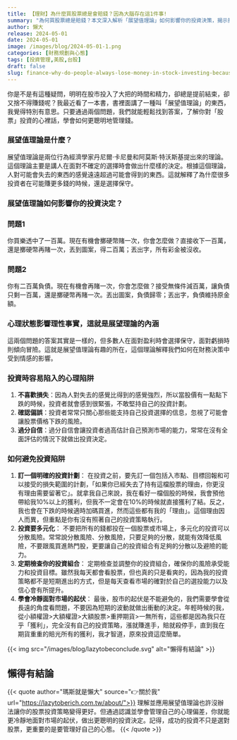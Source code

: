 ```yaml
---
title: 【理財】為什麼買股票總是會賠錢？因為大腦存在這1件事!
summary: "為何買股票總是賠錢？本文深入解析「展望值理論」如何影響你的投資決策，揭示投資時常見的心理陷阱。學會如何制定明確計畫、多元化投資與管理情緒，讓你擺脫虧損循環，做出更聰明的理財選擇。"
author: 懶大
release: 2024-05-01
date: 2024-05-01
image: /images/blog/2024-05-01-1.png
categories: [財務規劃與心態]
tags: [投資管理,美股,台股]
draft: false
slug: finance-why-do-people-always-lose-money-in-stock-investing-because-of-this-one-thing-in-your-brain
---
```

你是不是有這種疑問，明明在股市投入了大把的時間和精力，卻總是提前結束，卻又捨不得賺錢呢？我最近看了一本書，書裡面講了一種叫「展望值理論」的東西，我覺得特別有意思。只要通過兩個問題，我們就能輕鬆找到答案，了解你對「股票」投資的心裡話，學會如何更聰明地管理錢。

### 展望值理論是什麼？

展望值理論是兩位行為經濟學家丹尼爾·卡尼曼和阿莫斯·特沃斯基提出來的理論。這個理論主要是講人在面對不確定的選擇時會做出什麼樣的決定。根據這個理論，人對可能會失去的東西的感覺遠遠超過可能會得到的東西。這就解釋了為什麼很多投資者在可能賺更多錢的時候，還是選擇保守。

### 展望值理論如何影響你的投資決定？

### 問題1

你買樂透中了一百萬。現在有機會擲硬幣賭一次，你會怎麼做？直接收下一百萬，還是擲硬幣再賭一次，丟到圖案，得二百萬；丟出字，所有彩金被沒收。

### 問題2

你有二百萬負債。現在有機會再賭一次，你會怎麼做？接受無條件減百萬，讓負債只剩一百萬，還是擲硬幣再賭一次。丟出圖案，負債歸零；丟出字，負債維持原金額。

### 心理狀態影響理性事實，這就是展望理論的內涵

這兩個問題的答案其實是一樣的，但多數人在面對盈利時會選擇保守，面對虧損時則傾向冒險。這就是展望值理論有趣的所在，這個理論解釋我們如何在財務決策中受到情感的影響。

### 投資時容易陷入的心理陷阱

1. **不喜歡損失**：因為人對失去的感覺比得到的感覺強烈，所以當股價有一點點下跌的時候，投資者就會感到很緊張，不敢堅持自己的投資計劃。
2. **確認偏誤**：投資者常常只關心那些能支持自己投資選擇的信息，忽視了可能會讓股票價格下跌的風險。
3. **過分自信**：過分自信會讓投資者過高估計自己預測市場的能力，常常在沒有全面評估的情況下就做出投資決定。

### 如何避免投資陷阱

1. **訂一個明確的投資計劃**：
在投資之前，要先訂一個包括入市點、目標回報和可以接受的損失範圍的計劃，「如果你已經失去了持有這檔股票的理由，你更沒有理由需要留著它」。就拿我自己來說，我在看好一檔個股的時候，我會預他帶給我10%以上的獲利，但我不一定會在10%的時候就直接獲利了結。反之，我也會在下跌的時候適時加碼買進，然而這些都有我的「理由」。這個理由因人而異，但重點是你有沒有照著自己的投資策略執行。
2. **投資要多元化**：
不要把所有的錢都投在一個股票或市場上，多元化的投資可以分散風險。常常說分散風險、分散風險，只要足夠的分散，就能有效降低風險，不要跟風買進熱門股，更要讓自己的投資組合有足夠的分散以及避險的能力。
3. **定期檢查你的投資組合**：
定期檢查並調整你的投資組合，確保你的風險承受能力和投資目標。雖然我每天都會看股票，但也真的只是看爽的，因為我的投資策略都不是短期進出的方式，但是每天查看市場的確對於自己的選投能力以及信心會有所提升。
4. **學會冷靜面對市場的起伏**：
最後，股市的起伏是不能避免的，我們需要學會從長遠的角度看問題，不要因為短期的波動就做出衝動的決定。年輕時候的我，從小額權證>大額權證>大額股票>重押期貨>一無所有，這些都是因為我只在乎「獲利」，完全沒有自己的投資策略，漲就賺進手，賠就殺停手，直到我在期貨重重的賠光所有的獲利，我才智道，原來投資這麼簡單。

{{< img src="/images/blog/lazytobeconclude.svg" alt="懶得有結論" >}}
## 懶得有結論


{{< quote author="瑪斯就是懶大" source="👉關於我" url="https://lazytoberich.com.tw/about/">}}
理解並應用展望值理論也許沒辦法讓你的股票投資策略變得更好。但通過認識並學會管理自己的心理偏差，你就能更冷靜地面對市場的起伏，做出更聰明的投資決定。記得，成功的投資不只是選對股票，更重要的是要管理好自己的心態。
{{< /quote >}}

